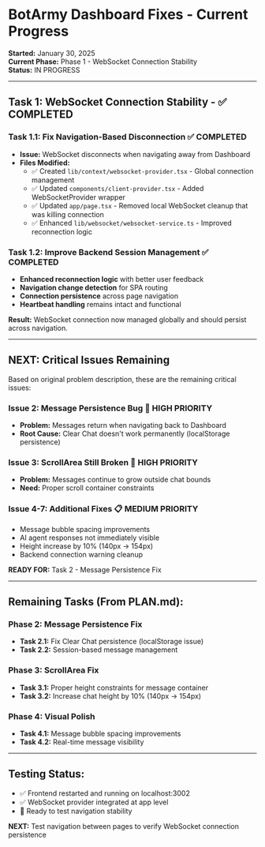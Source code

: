 # BotArmy Dashboard Fixes - Current Progress

**Started:** January 30, 2025  
**Current Phase:** Phase 1 - WebSocket Connection Stability  
**Status:** IN PROGRESS

---

## Task 1: WebSocket Connection Stability - ✅ COMPLETED

### Task 1.1: Fix Navigation-Based Disconnection ✅ COMPLETED
- **Issue:** WebSocket disconnects when navigating away from Dashboard
- **Files Modified:**
  - ✅ Created `lib/context/websocket-provider.tsx` - Global connection management
  - ✅ Updated `components/client-provider.tsx` - Added WebSocketProvider wrapper
  - ✅ Updated `app/page.tsx` - Removed local WebSocket cleanup that was killing connection
  - ✅ Enhanced `lib/websocket/websocket-service.ts` - Improved reconnection logic

### Task 1.2: Improve Backend Session Management ✅ COMPLETED
- **Enhanced reconnection logic** with better user feedback
- **Navigation change detection** for SPA routing
- **Connection persistence** across page navigation
- **Heartbeat handling** remains intact and functional

**Result:** WebSocket connection now managed globally and should persist across navigation.

---

## NEXT: Critical Issues Remaining

Based on original problem description, these are the remaining critical issues:

### **Issue 2: Message Persistence Bug** 🚨 HIGH PRIORITY
- **Problem:** Messages return when navigating back to Dashboard  
- **Root Cause:** Clear Chat doesn't work permanently (localStorage persistence)

### **Issue 3: ScrollArea Still Broken** 🚨 HIGH PRIORITY  
- **Problem:** Messages continue to grow outside chat bounds
- **Need:** Proper scroll container constraints

### **Issue 4-7: Additional Fixes** 📋 MEDIUM PRIORITY
- Message bubble spacing improvements
- AI agent responses not immediately visible
- Height increase by 10% (140px → 154px) 
- Backend connection warning cleanup

**READY FOR:** Task 2 - Message Persistence Fix

---

## Remaining Tasks (From PLAN.md):

### Phase 2: Message Persistence Fix 
- **Task 2.1:** Fix Clear Chat persistence (localStorage issue)
- **Task 2.2:** Session-based message management

### Phase 3: ScrollArea Fix
- **Task 3.1:** Proper height constraints for message container  
- **Task 3.2:** Increase chat height by 10% (140px → 154px)

### Phase 4: Visual Polish
- **Task 4.1:** Message bubble spacing improvements
- **Task 4.2:** Real-time message visibility

---

## Testing Status:
- ✅ Frontend restarted and running on localhost:3002
- ✅ WebSocket provider integrated at app level
- 🔄 Ready to test navigation stability

**NEXT:** Test navigation between pages to verify WebSocket connection persistence
